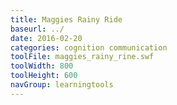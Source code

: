 ```yaml
---
title: Maggies Rainy Ride
baseurl: ../
date: 2016-02-20
categories: cognition communication
toolFile: maggies_rainy_rine.swf
toolWidth: 800
toolHeight: 600
navGroup: learningtools
---
```

